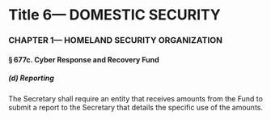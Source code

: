 
# Title 6— DOMESTIC SECURITY
### CHAPTER 1— HOMELAND SECURITY ORGANIZATION
#### § 677c. Cyber Response and Recovery Fund
##### (d) Reporting

The Secretary shall require an entity that receives amounts from the Fund to submit a report to the Secretary that details the specific use of the amounts.
